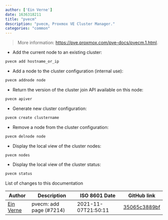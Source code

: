 ```yaml
---
author: ['Ein Verne']
date: 1636318211
title: "pvecm"
description: "pvecm, Proxmox VE Cluster Manager."
categories: "common"
---
```

> More information: <https://pve.proxmox.com/pve-docs/pvecm.1.html>.

- Add the current node to an existing cluster:

```bash
pvecm add hostname_or_ip
```

- Add a node to the cluster configuration (internal use):

```bash
pvecm addnode node
```

- Return the version of the cluster join API available on this node:

```bash
pvecm apiver
```

- Generate new cluster configuration:

```bash
pvecm create clustername
```

- Remove a node from the cluster configuration:

```bash
pvecm delnode node
```

- Display the local view of the cluster nodes:

```bash
pvecm nodes
```

- Display the local view of the cluster status:

```bash
pvecm status
```
List of changes to this documentation


Author | Description | ISO 8601 Date | GitHub link
------|-----|-----|-----
[Ein Verne](mailto:einverne@gmail.com) | pvecm: add page (#7214) | 2021-11-07T21:50:11 | [35065c3889bf](https://github.com/tldr-pages/tldr/commit/35065c3889bfd4032ff0631c87747f3b0e03244e)

